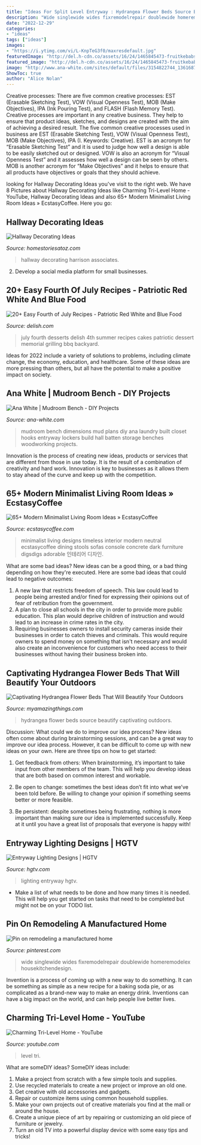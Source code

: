 ```yaml
---
title: "Ideas For Split Level Entryway : Hydrangea Flower Beds Source Beautify Captivating Outdoors"
description: "Wide singlewide wides fixremodelrepair doublewide homeremodelex housekitchendesign"
date: "2022-12-29"
categories:
- "ideas"
tags: ["ideas"]
images:
- "https://i.ytimg.com/vi/L-KnpTeG3f0/maxresdefault.jpg"
featuredImage: "http://del.h-cdn.co/assets/16/24/1465845473-fruitkebabsvertical.jpg"
featured_image: "http://del.h-cdn.co/assets/16/24/1465845473-fruitkebabsvertical.jpg"
image: "http://www.ana-white.com/sites/default/files/3154822744_1361687216.jpg"
ShowToc: true
author: "Alice Nolan"
---
```



Creative processes: There are five common creative processes: EST (Erasable Sketching Test), VOW (Visual Openness Test), MOB (Make Objectives), IPA (Ink Pouring Test), and FLASH (Flash Memory Test).
Creative processes are important in any creative business. They help to ensure that product ideas, sketches, and designs are created with the aim of achieving a desired result. The five common creative processes used in business are EST (Erasable Sketching Test), VOW (Visual Openness Test), MOB (Make Objectives), IPA (I. Keywords: Creative).
 EST is an acronym for “Erasable Sketching Test” and it is used to judge how well a design is able to be easily sketched out or designed. VOW is also an acronym for “Visual Openness Test” and it assesses how well a design can be seen by others. MOB is another acronym for “Make Objectives” and it helps to ensure that all products have objectives or goals that they should achieve.

	

		
looking for Hallway Decorating Ideas you've visit to the right web. We have 8 Pictures about Hallway Decorating Ideas like Charming Tri-Level Home - YouTube, Hallway Decorating Ideas and also 65+ Modern Minimalist Living Room Ideas » EcstasyCoffee. Here you go:
		
    
## Hallway Decorating Ideas

<img loading=lazy src="https://www.homestoriesatoz.com/wp-content/uploads/2013/10/hallway-with-bookcases.jpg" onerror="this.onerror=null;this.src='https://tse2.mm.bing.net/th?id=OIP.G6qHxeEe9EzCuhm7SvxyxQAAAA&amp;pid=15.1';" alt="Hallway Decorating Ideas">

_Source: homestoriesatoz.com_

>hallway decorating harrison associates. 

	

2. Develop a social media platform for small businesses.

    
## 20+ Easy Fourth Of July Recipes - Patriotic Red White And Blue Food

<img loading=lazy src="http://del.h-cdn.co/assets/16/24/1465845473-fruitkebabsvertical.jpg" onerror="this.onerror=null;this.src='https://tse3.mm.bing.net/th?id=OIP.StrK_fqU_6XXoxmMiu3_RQHaLH&amp;pid=15.1';" alt="20+ Easy Fourth of July Recipes - Patriotic Red White and Blue Food">

_Source: delish.com_

>july fourth desserts delish 4th summer recipes cakes patriotic dessert memorial grilling bbq backyard. 

	

Ideas for 2022 include a variety of solutions to problems, including climate change, the economy, education, and healthcare. Some of these ideas are more pressing than others, but all have the potential to make a positive impact on society.

    
## Ana White | Mudroom Bench - DIY Projects

<img loading=lazy src="http://www.ana-white.com/sites/default/files/3154822744_1361687216.jpg" onerror="this.onerror=null;this.src='https://tse1.mm.bing.net/th?id=OIP.11fQZVEIXJOmbte6nvLdagHaJ4&amp;pid=15.1';" alt="Ana White | Mudroom Bench - DIY Projects">

_Source: ana-white.com_

>mudroom bench dimensions mud plans diy ana laundry built closet hooks entryway lockers build hall batten storage benches woodworking projects. 

	

Innovation is the process of creating new ideas, products or services that are different from those in use today. It is the result of a combination of creativity and hard work. Innovation is key to businesses as it allows them to stay ahead of the curve and keep up with the competition.

    
## 65+ Modern Minimalist Living Room Ideas » EcstasyCoffee

<img loading=lazy src="https://i0.wp.com/www.ecstasycoffee.com/wp-content/uploads/2016/10/Minimalist-Living-Room-Ideas-20.jpg" onerror="this.onerror=null;this.src='https://tse3.mm.bing.net/th?id=OIP.v6gh5I4dt3TqhoErPwEUuAHaLH&amp;pid=15.1';" alt="65+ Modern Minimalist Living Room Ideas » EcstasyCoffee">

_Source: ecstasycoffee.com_

>minimalist living designs timeless interior modern neutral ecstasycoffee dining stools sofas console concrete dark furniture digsdigs adorable 인테리어 디자인. 

	

What are some bad ideas?
New ideas can be a good thing, or a bad thing depending on how they're executed. Here are some bad ideas that could lead to negative outcomes: 
1. A new law that restricts freedom of speech. This law could lead to people being arrested and/or fined for expressing their opinions out of fear of retribution from the government. 
2. A plan to close all schools in the city in order to provide more public education. This plan would deprive children of instruction and would lead to an increase in crime rates in the city. 
3. Requiring businesses owners to install security cameras inside their businesses in order to catch thieves and criminals. This would require owners to spend money on something that isn't necessary and would also create an inconvenience for customers who need access to their businesses without having their business broken into. 

    
## Captivating Hydrangea Flower Beds That Will Beautify Your Outdoors

<img loading=lazy src="http://myamazingthings.com/wp-content/uploads/2017/04/flowers-1.jpg" onerror="this.onerror=null;this.src='https://tse4.mm.bing.net/th?id=OIP.knc776x2DYb2zGnYZev9WwHaJ4&amp;pid=15.1';" alt="Captivating Hydrangea Flower Beds That Will Beautify Your Outdoors">

_Source: myamazingthings.com_

>hydrangea flower beds source beautify captivating outdoors. 

	

Discussion: What could we do to improve our idea process?
New ideas often come about during brainstorming sessions, and can be a great way to improve our idea process. However, it can be difficult to come up with new ideas on your own. Here are three tips on how to get started:
1. Get feedback from others: When brainstorming, it’s important to take input from other members of the team. This will help you develop ideas that are both based on common interest and workable.

2. Be open to change: sometimes the best ideas don’t fit into what we’ve been told before. Be willing to change your opinion if something seems better or more feasible.

3. Be persistent: despite sometimes being frustrating, nothing is more important than making sure our idea is implemented successfully. Keep at it until you have a great list of proposals that everyone is happy with!

    
## Entryway Lighting Designs | HGTV

<img loading=lazy src="https://hgtvhome.sndimg.com/content/dam/images/hgrm/fullset/2011/6/29/11/DesignLens_rounded-banisters_s3x4.jpg.rend.hgtvcom.616.822.suffix/1409176818752.jpeg" onerror="this.onerror=null;this.src='https://tse4.mm.bing.net/th?id=OIP.V1izc1KNTHv5vkn_38DWtwHaJ4&amp;pid=15.1';" alt="Entryway Lighting Designs | HGTV">

_Source: hgtv.com_

>lighting entryway hgtv. 

	

- Make a list of what needs to be done and how many times it is needed. This will help you get started on tasks that need to be completed but might not be on your TODO list.

    
## Pin On Remodeling A Manufactured Home

<img loading=lazy src="https://i.pinimg.com/736x/5a/b0/40/5ab04046cffb14b1c0784fb0aad57263.jpg" onerror="this.onerror=null;this.src='https://tse4.mm.bing.net/th?id=OIP.Ktch29EzMWR7dpNk0ie9iwHaJ7&amp;pid=15.1';" alt="Pin on remodeling a manufactured home">

_Source: pinterest.com_

>wide singlewide wides fixremodelrepair doublewide homeremodelex housekitchendesign. 

	

Invention is a process of coming up with a new way to do something. It can be something as simple as a new recipe for a baking soda pie, or as complicated as a brand-new way to make an energy drink. Inventions can have a big impact on the world, and can help people live better lives.

    
## Charming Tri-Level Home - YouTube

<img loading=lazy src="https://i.ytimg.com/vi/L-KnpTeG3f0/maxresdefault.jpg" onerror="this.onerror=null;this.src='https://tse2.mm.bing.net/th?id=OIP.HFTeaE0C4syIrjbC30htQwHaEK&amp;pid=15.1';" alt="Charming Tri-Level Home - YouTube">

_Source: youtube.com_

>level tri. 

	

What are someDIY ideas?
SomeDIY ideas include:
1. Make a project from scratch with a few simple tools and supplies. 
2. Use recycled materials to create a new project or improve an old one. 
3. Get creative with old accessories and gadgets. 
4. Repair or customize items using common household supplies. 
5. Make your own projects out of creative materials you find at the mall or around the house. 
6. Create a unique piece of art by repairing or customizing an old piece of furniture or jewelry. 
7. Turn an old TV into a powerful display device with some easy tips and tricks!

